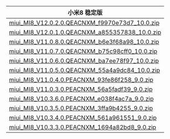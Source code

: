 | 小米8  稳定版    |
| ---- |
| [miui_MI8_V12.0.2.0.QEACNXM_f9970e73d7_10.0.zip](https://hugeota.d.miui.com/V12.0.2.0.QEACNXM/miui_MI8_V12.0.2.0.QEACNXM_f9970e73d7_10.0.zip)    |
| [miui_MI8_V12.0.1.0.QEACNXM_a855357838_10.0.zip](https://hugeota.d.miui.com/V12.0.1.0.QEACNXM/miui_MI8_V12.0.1.0.QEACNXM_a855357838_10.0.zip)    |
| [miui_MI8_V11.0.8.0.QEACNXM_b6e3f68a98_10.0.zip](https://hugeota.d.miui.com/V11.0.8.0.QEACNXM/miui_MI8_V11.0.8.0.QEACNXM_b6e3f68a98_10.0.zip)    |
| [miui_MI8_V11.0.7.0.QEACNXM_b75c98cff0_10.0.zip](https://hugeota.d.miui.com/V11.0.7.0.QEACNXM/miui_MI8_V11.0.7.0.QEACNXM_b75c98cff0_10.0.zip)    |
| [miui_MI8_V11.0.6.0.QEACNXM_ba7ee78f97_10.0.zip](https://hugeota.d.miui.com/V11.0.6.0.QEACNXM/miui_MI8_V11.0.6.0.QEACNXM_ba7ee78f97_10.0.zip)    |
| [miui_MI8_V11.0.5.0.QEACNXM_55a4a9dc84_10.0.zip](https://hugeota.d.miui.com/V11.0.5.0.QEACNXM/miui_MI8_V11.0.5.0.QEACNXM_55a4a9dc84_10.0.zip)    |
| [miui_MI8_V11.0.4.0.PEACNXM_93fe86f258_9.0.zip](https://hugeota.d.miui.com/V11.0.4.0.PEACNXM/miui_MI8_V11.0.4.0.PEACNXM_93fe86f258_9.0.zip)    |
| [miui_MI8_V11.0.3.0.PEACNXM_56a5fadf39_9.0.zip](https://hugeota.d.miui.com/V11.0.3.0.PEACNXM/miui_MI8_V11.0.3.0.PEACNXM_56a5fadf39_9.0.zip)    |
| [miui_MI8_V10.3.6.0.PEACNXM_e038f4ac7a_9.0.zip](https://hugeota.d.miui.com/V10.3.6.0.PEACNXM/miui_MI8_V10.3.6.0.PEACNXM_e038f4ac7a_9.0.zip)    |
| [miui_MI8_V10.3.5.0.PEACNXM_3ffa9b4255_9.0.zip](https://hugeota.d.miui.com/V10.3.5.0.PEACNXM/miui_MI8_V10.3.5.0.PEACNXM_3ffa9b4255_9.0.zip)    |
| [miui_MI8_V10.3.4.0.PEACNXM_561a961551_9.0.zip](https://hugeota.d.miui.com/V10.3.4.0.PEACNXM/miui_MI8_V10.3.4.0.PEACNXM_561a961551_9.0.zip)    |
| [miui_MI8_V10.3.3.0.PEACNXM_1694a82bd8_9.0.zip](https://hugeota.d.miui.com/V10.3.3.0.PEACNXM/miui_MI8_V10.3.3.0.PEACNXM_1694a82bd8_9.0.zip)    |
